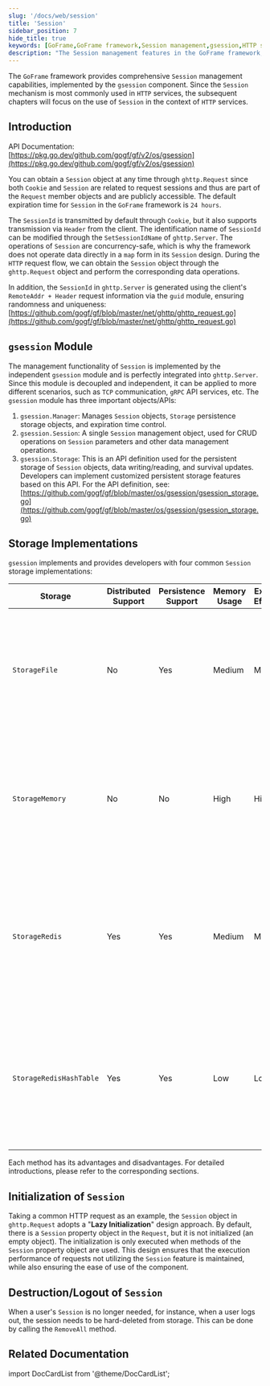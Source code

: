 ```yaml
---
slug: '/docs/web/session'
title: 'Session'
sidebar_position: 7
hide_title: true
keywords: [GoFrame,GoFrame framework,Session management,gsession,HTTP service,SessionId,Concurrency safety,ghttp.Request,gsession module,Session storage]
description: "The Session management features in the GoFrame framework, including the basic concepts of Session, the implementation of the gsession module, and its applications in different scenarios. The document discusses in detail the methods of SessionId transmission, initialization, destruction, and provides four common Session storage implementations and their characteristics, offering a rich set of tools for developers in Session management in HTTP and other service environments."
---
```


The `GoFrame` framework provides comprehensive `Session` management capabilities, implemented by the `gsession` component. Since the `Session` mechanism is most commonly used in `HTTP` services, the subsequent chapters will focus on the use of `Session` in the context of `HTTP` services.

## Introduction

API Documentation: [https://pkg.go.dev/github.com/gogf/gf/v2/os/gsession](https://pkg.go.dev/github.com/gogf/gf/v2/os/gsession)

You can obtain a `Session` object at any time through `ghttp.Request` since both `Cookie` and `Session` are related to request sessions and thus are part of the `Request` member objects and are publicly accessible. The default expiration time for `Session` in the `GoFrame` framework is `24 hours`.

The `SessionId` is transmitted by default through `Cookie`, but it also supports transmission via `Header` from the client. The identification name of `SessionId` can be modified through the `SetSessionIdName` of `ghttp.Server`. The operations of `Session` are concurrency-safe, which is why the framework does not operate data directly in a `map` form in its `Session` design. During the `HTTP` request flow, we can obtain the `Session` object through the `ghttp.Request` object and perform the corresponding data operations.

In addition, the `SessionId` in `ghttp.Server` is generated using the client's `RemoteAddr + Header` request information via the `guid` module, ensuring randomness and uniqueness: [https://github.com/gogf/gf/blob/master/net/ghttp/ghttp_request.go](https://github.com/gogf/gf/blob/master/net/ghttp/ghttp_request.go)

## `gsession` Module

The management functionality of `Session` is implemented by the independent `gsession` module and is perfectly integrated into `ghttp.Server`. Since this module is decoupled and independent, it can be applied to more different scenarios, such as `TCP` communication, `gRPC` API services, etc. The `gsession` module has three important objects/APIs:

1. `gsession.Manager`: Manages `Session` objects, `Storage` persistence storage objects, and expiration time control.
2. `gsession.Session`: A single `Session` management object, used for CRUD operations on `Session` parameters and other data management operations.
3. `gsession.Storage`: This is an API definition used for the persistent storage of `Session` objects, data writing/reading, and survival updates. Developers can implement customized persistent storage features based on this API. For the API definition, see: [https://github.com/gogf/gf/blob/master/os/gsession/gsession_storage.go](https://github.com/gogf/gf/blob/master/os/gsession/gsession_storage.go)

## Storage Implementations

`gsession` implements and provides developers with four common `Session` storage implementations:

| Storage | Distributed Support | Persistence Support | Memory Usage | Execution Efficiency | Brief Introduction |
| --- | --- | --- | --- | --- | --- |
| `StorageFile` | No | Yes | Medium | Medium | Based on file storage (default). A more efficient persistent storage method under single-node deployment: [Session-File](Session-File.md) |
| `StorageMemory` | No | No | High | High | Based on pure memory storage. Single-node deployment, highest performance, but cannot be persisted, and is lost on restart: [Session-Memory](Session-Memory.md) |
| `StorageRedis` | Yes | Yes | Medium | Medium | Based on `Redis` storage (`Key-Value`). Remote `Redis` node stores `Session` data, supporting multi-node deployment: [Session-Redis-KeyValue](Session-Redis-KeyValue.md) |
| `StorageRedisHashTable` | Yes | Yes | Low | Low | Based on `Redis` storage (`HashTable`). Remote `Redis` node stores `Session` data, supporting multi-node deployment: [Session-Redis-HashTable](Session-Redis-HashTable.md) |

Each method has its advantages and disadvantages. For detailed introductions, please refer to the corresponding sections.

## Initialization of `Session`

Taking a common HTTP request as an example, the `Session` object in `ghttp.Request` adopts a "**Lazy Initialization**" design approach. By default, there is a `Session` property object in the `Request`, but it is not initialized (an empty object). The initialization is only executed when methods of the `Session` property object are used. This design ensures that the execution performance of requests not utilizing the `Session` feature is maintained, while also ensuring the ease of use of the component.

## Destruction/Logout of `Session`

When a user's `Session` is no longer needed, for instance, when a user logs out, the session needs to be hard-deleted from storage. This can be done by calling the `RemoveAll` method.

## Related Documentation

import DocCardList from '@theme/DocCardList';

<DocCardList />